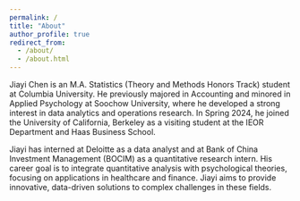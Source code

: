 ```yaml
---
permalink: /
title: "About"
author_profile: true
redirect_from: 
  - /about/
  - /about.html
---
```



Jiayi Chen is an M.A. Statistics (Theory and Methods Honors Track) student at Columbia University. He previously majored in Accounting and minored in Applied Psychology at Soochow University, where he developed a strong interest in data analytics and operations research. In Spring 2024, he joined the University of California, Berkeley as a visiting student at the IEOR Department and Haas Business School.

Jiayi has interned at Deloitte as a data analyst and at Bank of China Investment Management (BOCIM) as a quantitative research intern. His career goal is to integrate quantitative analysis with psychological theories, focusing on applications in healthcare and finance. Jiayi aims to provide innovative, data-driven solutions to complex challenges in these fields.

